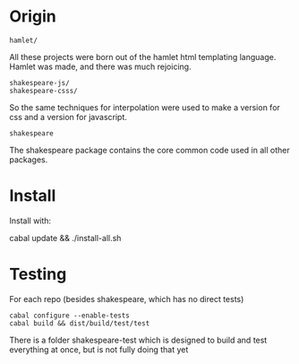 # Origin

    hamlet/

All these projects were born out of the hamlet html templating language.
Hamlet was made, and there was much rejoicing.

    shakespeare-js/
    shakespeare-csss/

So the same techniques for interpolation were used to make a version for css and a version for javascript.

    shakespeare

The shakespeare package contains the core common code used in all other packages.

# Install

Install with:

   cabal update && ./install-all.sh

# Testing

For each repo (besides shakespeare, which has no direct tests)

    cabal configure --enable-tests
    cabal build && dist/build/test/test

There is a folder shakespeare-test which is designed to build and test everything at once, but is not fully doing that yet
